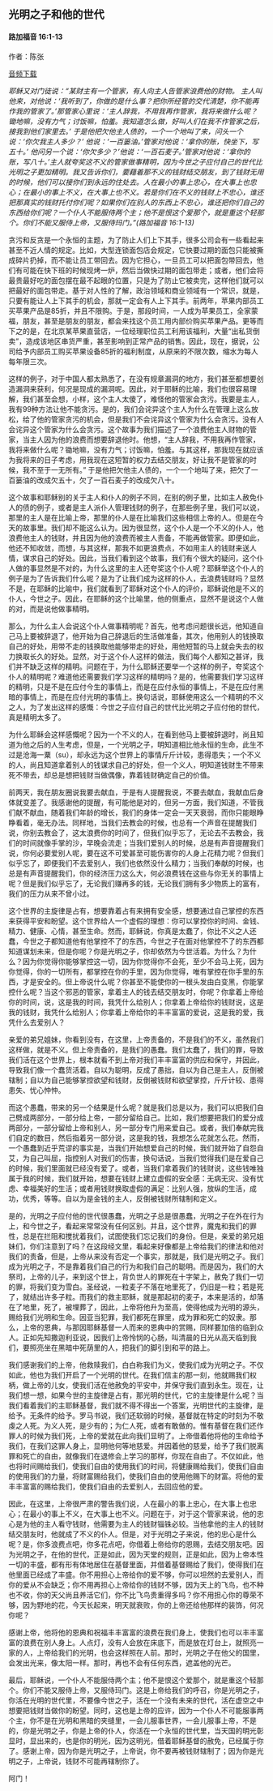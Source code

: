 ﻿## 光明之子和他的世代

#### 路加福音 16:1-13

作者：陈张

[音频下载](https://link.jscdn.cn/1drv/aHR0cHM6Ly8xZHJ2Lm1zL3UvcyFBaW5LWUhaYVJhLW5sUUd4OFcxR1EzQUxVWVlNP2U9ek1zdVBO.mp3) 

*耶稣又对门徒说：“某财主有一个管家，有人向主人告管家浪费他的财物。 主人叫他来，对他说：‘我听到了，你做的是什么事？把你所经管的交代清楚，你不能再作我的管家了。’那管家心里说：‘主人辞我，不用我再作管家，我将来做什么呢？锄地嘛，没有力气；讨饭嘛，怕羞。我知道怎么做，好叫人们在我不作管家之后，接我到他们家里去。’ 于是他把欠他主人债的，一个一个地叫了来，问头一个说：‘你欠我主人多少？’ 他说：‘一百篓油。’管家对他说：‘拿你的账，快坐下，写五十。’ 他问另一个说：‘你欠多少？’他说：‘一百石麦子。’管家对他说：‘拿你的账，写八十。’主人就夸奖这不义的管家做事精明，因为今世之子应付自己的世代比光明之子更加精明。我又告诉你们，要藉着那不义的钱财结交朋友，到了钱财无用的时候，他们可以接你们到永远的住处去。人在最小的事上忠心，在大事上也忠心；在最小的事上不义，在大事上也不义。若是你们在不义的钱财上不忠心，谁还把那真实的钱财托付你们呢？如果你们在别人的东西上不忠心，谁还把你们自己的东西给你们呢？一个仆人不能服侍两个主；他不是恨这个爱那个，就是重这个轻那个。你们不能又服侍上帝，又服侍玛门。”(路加福音 16:1-13)*

贪污和反贪是一个永恒的主题，为了防止人们上下其手，很多公司会有一些看起来甚至不近人情的规定。比如，大型连锁面包店会规定，它快要过期的面包只能被撕成碎片扔掉，而不能让员工带回去。因为它担心，一旦员工可以把面包带回去，他们有可能在快下班的时候现烤一炉，然后当做快过期的面包带走；或者，他们会将最贵最好吃的面包摆在最不起眼的位置，只是为了防止它被卖完，这样他们就可以把最好的面包带走。基于对人性的了解，政治领域和商业领域有一个常识，就是，只要有能让人上下其手的机会，那就一定会有人上下其手。前两年，苹果内部员工买苹果产品是85折，并且不限购。于是，那段时间，一人成为苹果员工，全家蒙福，朋友，甚至是朋友的朋友，都会来找这个员工用内部价购买苹果产品。更等而下之的是，在北京某苹果直营店，一位经理职位员工利用该福利，大量“出私货倒卖”，造成该地区串货严重，甚至影响到正常产品的销售。因此，现在，据说，公司给予内部员工购买苹果设备85折的福利制度，从原来的不限次数，缩水为每人每年限三次。

这样的例子，对于中国人都太熟悉了，在没有规章漏洞的地方，我们甚至都想要创造漏洞来获利，何况是现成的漏洞呢。因此，对于耶稣的比喻，我们也很容易理解，我们甚至会想，小样，这个主人太傻了，难怪他的管家会贪污。我要是主人，我有99种方法让他不能贪污。是的，我们会诧异这个主人为什么在管理上这么放松，给了他的管家贪污的机会，但是我们不会诧异这个管家为什么会贪污。没有人会诧异这个管家为什么会贪污。这个故事为我们描述了一个浪费他主人财物的管家，当主人因为他的浪费而想要辞退他时。他想，“主人辞我，不用我再作管家，我将来做什么呢？锄地嘛，没有力气；讨饭嘛，怕羞。与其这样，那我现在就应该为我将来的日子考虑，用我现在这短暂的权力去结交朋友，好让我不是管家的时候，我不至于一无所有。” 于是他把欠他主人债的，一个一个地叫了来，把欠了一百篓油的改成欠五十，欠了一百石麦子的改成欠八十。

这个故事和耶稣别的关于主人和仆人的例子不同，在别的例子里，比如主人赦免仆人的债的例子，或者是主人派仆人管理钱财的例子，在那些例子里，我们可以说，那里的主人是在比喻上帝，那里的仆人是在比喻我们这些相信上帝的人。但是在今天的故事里。我们却不能这么认为。因为很显然，这个仆人是一个不义的仆人，他浪费他主人的钱财，并且因为他的浪费而被主人责备，不能再做管家。即便如此，他还不知收敛，而想，与其这样，那我不如更浪费点，不如用主人的钱财来送人情，谋求自己的好处。因此，当我们看到这个故事，我们有个很大的疑问，这个仆人做的事显然是不对的，为什么这里的主人还夸奖这个仆人呢？耶稣举这个仆人的例子是为了告诉我们什么呢？是为了让我们成为这样的仆人，去浪费钱财吗？显然不是，在耶稣的比喻中，我们就看到了耶稣对这个仆人的评价，耶稣说他是不义的仆人，今世之子。因此，在耶稣的这个比喻里，他的侧重点，显然不是说这个人做的对，而是说他做事精明。

那么，为什么主人会说这个仆人做事精明呢？首先，他考虑问题很长远，他知道自己马上要被辞退了，他开始为自己辞退后的生活做准备，其次，他用别人的钱换取自己的好处，用带不走的钱换取他能够带走的好处，用他短暂的马上就会失去的权力换取长久的好处。显然，对于这个仆人这样的做法，我们每个人都知之甚详，我们并不缺乏这样的精明。问题在于，为什么耶稣还要举一个这样的例子，夸奖这个仆人的精明呢？难道他还需要我们学习这样的精明吗？是的，他需要我们学习这样的精明，只是不是在应付今生的事情上，而是在应付永恒的事情上，不是在应付黑暗的事情上，而是在应付光明的事情上。换句话说，耶稣使用这么一个精明的不义之人，为了发出这样的感慨：今世之子应付自己的世代比光明之子应付他的世代，真是精明太多了。

为什么耶稣会这样感慨呢？因为一个不义的人，在看到他马上要被辞退时，尚且知道为他之后的人生考虑，但是，一个光明之子，明知道相比他永恒的生命，此生不过是沧海一粟（su），却永远为这个世界上的事情斤斤计较，患得患失；一个不义的人，尚且知道拿着别人的钱谋求自己的好处，但一个义人，明知道钱财生不带来死不带去，却总是想把钱财当做偶像，靠着钱财确定自己的价值。

前两天，我在朋友圈说我要去献血，于是有人提醒我说，不要去献血，我献血后身体就变差了。我感谢他的提醒，有可能他是对的，但另一方面，我们知道，不管我们献不献血，随着我们年龄的增长，我们的身体一定会一天天衰弱，而你只能眼睁睁看着，毫无办法。同样地，当我们去教会的时候，也总有一个声音在提醒我们说，你别去教会了，这太浪费你的时间了，但我们似乎忘了，无论去不去教会，我们的时间就像手掌的沙，早晚会流走；当我们爱别人的时候，总是有声音提醒我们说，你何必要爱别人呢，要在这不可爱甚至可能伤害你的人身上花精力呢？但我们似乎忘了，即便我们不去爱别人，我们也依然没什么精力；当我们奉献的时候，也总是有声音提醒我们，你的经济压力这么大，何必浪费钱在这些与你无关的事情上呢？但是我们似乎忘了，无论我们赚再多的钱，无论我们拥有多少物质上的富有，我们的压力从来不曾小过。

这个世界的主旋律是占有，想要靠着占有来拥有安全感，想要通过自己掌控的东西来获得平安和盼望。这个世界给人一个虚假的理想：你可以掌控你的时间、金钱、精力、健康、心情，甚至生命。然而，耶稣说，你真是太蠢了，你比不义之人还蠢，今世之子都知道他有他掌控不了的东西，今世之子在面对他掌控不了的东西都知道谋划未来，但是你呢？你是光明之子，你却依然为今世活着。为什么？为什么？因为你觉得你能够掌控这一切，因为你觉得你不会死，至少不会马上死，因为你觉得，你的一切所有，都掌控在你的手里，因为你觉得，唯有掌控在你手里的东西，才是安全的。但上帝说什么呢？你甚至不能使你的一根头发由白变黑，你能掌控什么呢？当这个邪恶的管家，拿着主人的钱去结交朋友时，你呢？你拿着上帝给你的时间，说，这是我的时间，我凭什么给别人；你拿着上帝给你的钱财说，这是我的钱财，我凭什么给别人；你拿着上帝给你的丰丰富富的爱说，这是我的爱，我凭什么去爱别人？

亲爱的弟兄姐妹，你看到没有，在这里，上帝责备的，不是我们的不义，虽然我们这样做，就是不义。但上帝责备的，是我们的愚蠢。我们太蠢了，我们的罪，导致我们活在这个世界上，根本就看不到上帝对我们丰丰富富的供应和保守，并因此，导致我们像一个蠢货活着。自以为聪明，反成了愚拙，自以为自己是主人，反倒被辖制；自以为自己能够掌控欲望和钱财，反倒被钱财和欲望掌控，斤斤计较、患得患失、忧心忡忡。

而这个愚蠢，带来的另一个结果是什么呢？就是我们总是以为，我们可以把我们自己劈成两部分，一部分给上帝，一部分留给自己。比如，我们想要把我们的爱分成两部分，一部分留给上帝和别人，另一部分专门用来爱自己。或者，我们奉献完我们自定的数目，然后指着另一部分说，这是我的钱，我想怎么花就怎么花。然而，一个愚蠢到近乎荒谬的事实是，当我们开始想爱自己的时候，我们就开始了自怨自艾，为自己叫屈，指控别人对我们的伤害，换句话说，当我们觉得我们是在爱自己的时候，我们里面就已经没有爱了。或者，当我们拿着我们的钱财说，这些钱唯独属于我的时候，我们就开始，想要在钱财上建立虚假的安全感：无病无灾、没有忧虑、幸福美好的生活；或者用钱财换取虚假的满足：比别人强，放纵的生活，成功，优秀，等等。自以为是金钱的主人，反倒被钱财所辖制和定义。

是的，光明之子应付他的世代很愚蠢，光明之子总是很愚蠢，光明之子在外在行为上，和今世之子，看起来常常没有任何区别。并且，这个世界，魔鬼和我们的罪性，总是在拦阻和搅扰着我们，试图使我们忘记我们的身份。但是，亲爱的弟兄姐妹们，你们注意到了吗？在这段经文里，看起来好像都是上帝给我们的律法和他对我们的责备，但是，上帝从来没有否定一个事实，那就是，我们是光明之子。我们成为光明之子，不是靠着我们自己的行为和我们自己的聪明。而是因为，我们的大祭司，上帝的儿子，来到这个世上，背负世人的罪死在十字架上，赦免了我们一切的罪，将我们变为雪白。圣经说，一粒麦子不落在地里死了，仍旧是一粒；若是死了，就结出许多子粒。而我们的救主耶稣，就是那起初的麦子，本来是活的，却落在了地里，死了，被埋葬了，因此，上帝将他升为至高，使得他成为光明的源头，赐给我们光明和生命。因亚当犯罪，我们都死在罪里，成为罪和死亡的奴隶。那么，上帝的恩典，与那因耶稣基督一人而来的恩典中的赏赐，同样要加倍的临到众人。正如先知撒迦利亚说，因我们上帝怜悯的心肠，叫清晨的日光从高天临到我们，要照亮坐在黑暗中死荫里的人，把我们的脚引到和平的路上。

我们感谢我们的上帝，他救赎我们，白白称我们为义，使我们成为光明之子。不仅如此，他也为我们开启了一个光明的世代。在我们信主的那一刻，他就赐我们权柄，做上帝的儿女，使我们活在他赦免的平安中，并保守我们直到永生。现在，让我们想一想，如果今世的主旋律是占有，那光明的世代，它的主旋律是什么呢？当我们看着我们的主耶稣基督，我们就不得不得出一个答案，光明世代的主旋律，是给予。无条件的给予。罗马书说，我们还软弱的时候，基督就在特定的时刻为不敬虔之人死。为义人死，是少有的；为仁人死，或者有敢做的。惟有基督在我们还作罪人的时候为我们死，上帝的爱就在此向我们显明了。上帝借着他将他的生命给予我们，在我们这罪人身上，显明他何等地慈爱。并因着他的慈爱，给予了我们脱离罪和死亡的自由，就像我们在退修会上学习的那样，你现在自由了。不仅如此，他也将时间赐给我们，使我们自由的使用我们的时间，将健康赐给我们，使我们自由的使用我们的力量，将财富赐给我们，使我们自由的使用他赐下的财富。将他的爱丰丰富富的赐给我们，使我们自由的去爱别人，去回应他的爱。

因此，在这里，上帝很严肃的警告我们说，人在最小的事上忠心，在大事上也忠心；在最小的事上不义，在大事上也不义。问题在于，对于这个管家来说，他的忠心是为他的主人看守钱财，他需要为主人的钱财锱铢必较。当他拿他的主人的钱财结交朋友时，他就成了不义的仆人。但是，对于光明之子来说，他的忠心是什么呢？是，你多浪费点吧，你多花点吧，你借着上帝给你的恩赐，去结交朋友吧。因为光明之子，在他的世代，正是如此，因为天堂的规则，正是如此，因为上帝本性一切的丰盛，都有形有体地居住在基督里面，并借着基督赐给了我们，使得我们在他里面已经成了丰盛。你不用担心上帝给你的爱不够，你可以坦然的去爱别人，而你的爱从不会缺乏；你不用再担心上帝给你的钱财不够，因为天上的飞鸟，也不种也不收，你的天父尚且养活它们，你不比飞鸟贵重得多吗？你不用担心你的尊荣不够，因为野地的花，今天长起来，明天就衰败，你的上帝还给他那样的装饰，何况你呢？

感谢上帝，他将他的恩典和祝福丰丰富富的浪费在我们身上，使我们也可以丰丰富富的浪费在别人身上。人点灯，没有人会放在床底下，而是放在灯台上，就照亮一家的人，上帝给我们的光明，也会这样照在人前。那时，光明之子在他父的国里，会发出光来，像太阳一样。那时，再也不会有任何东西，遮盖他的光芒。

最后，耶稣说，一个仆人不能服侍两个主；他不是恨这个爱那个，就是重这个轻那个。你们不能又服侍上帝，又服侍玛门。这是上帝给我们的呼召，你是光明之子，你活在光明的世代里，不要像今世之子，活在一个没有未来的世代，活在虚空之中想要把钱财当做你的盼望。同时，这也是上帝的应许，因为一个仆人不可能服事两个主，你不是在光明和黑暗的夹缝里，一会儿服事世界，一会儿服事上帝，不是的，你是光明之子，你是上帝的仆人，你活在一个永恒的世代里，当天国的明光彰显时，显出来的，也是你的明光，因为这明光，借着耶稣基督的赦免，已经属于你了。感谢上帝，因为你是光明之子，上帝说，你不要再被钱财辖制了；因为你是光明之子，上帝说，钱财不可能再辖制你了。

阿门！

